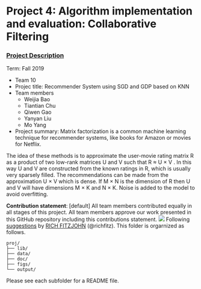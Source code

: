 # Project 4: Algorithm implementation and evaluation: Collaborative Filtering

### [Project Description](doc/project4_desc.md)

Term: Fall 2019

+ Team 10
+ Projec title: Recommender System using SGD and GDP based on KNN
+ Team members
	+ Weijia Bao
	+ Tiantian Chu
	+ Qiwen Gao
	+ Yanyan Liu
	+ Mo Yang
+ Project summary: Matrix factorization is a common machine learning technique for recommender systems, like books for Amazon or movies for Netflix. 

The idea of these methods is to approximate the user-movie rating matrix R as a product of two low-rank matrices U and V such that R ≈ U × V . In this way U and V are constructed from the known ratings in R, which is usually very sparsely filled. The recommendations can be made from the approximation U × V which is dense. If M × N is the dimension of R then U and V will have dimensions M × K and N × K. Noise is added to the model to avoid overfitting.
	
**Contribution statement**: [default] All team members contributed equally in all stages of this project. All team members approve our work presented in this GitHub repository including this contributions statement. 
![](https://github.com/TZstatsADS/fall2019-proj3-sec2--grp7/blob/master/figs/Round1.png)
Following [suggestions](http://nicercode.github.io/blog/2013-04-05-projects/) by [RICH FITZJOHN](http://nicercode.github.io/about/#Team) (@richfitz). This folder is orgarnized as follows.

```
proj/
├── lib/
├── data/
├── doc/
├── figs/
└── output/
```

Please see each subfolder for a README file.
